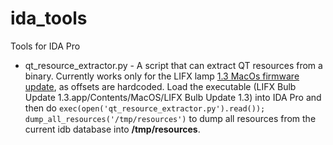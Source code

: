ida_tools
=========

Tools for IDA Pro
- qt_resource_extractor.py - A script that can extract QT resources from a binary. Currently works only for the LIFX lamp [1.3 MacOs firmware update](http://updates.lifx.co/1_3/20140627/LIFX%20Bulb%20Update%201.3.dmg), as offsets are hardcoded.
Load the executable (LIFX Bulb Update 1.3.app/Contents/MacOS/LIFX Bulb Update 1.3) into IDA Pro and then do ```exec(open('qt_resource_extractor.py').read()); dump_all_resources('/tmp/resources')``` to dump all resources from the current idb database into __/tmp/resources__.
